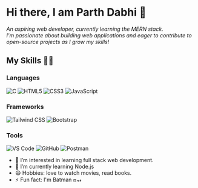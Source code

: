 # Hi there, I am Parth Dabhi 👋

<i>An aspiring web developer, currently learning the MERN stack. <br> I'm passionate about building web applications and eager to contribute to open-source projects as I grow my skills!</i>

## My Skills 👨‍💻

### Languages
<p align="left">
  <img src="https://img.shields.io/badge/C-00599C?style=for-the-badge&logo=c&logoColor=white" alt="C" />
  <img src="https://img.shields.io/badge/HTML5-E34F26?style=for-the-badge&logo=html5&logoColor=white" alt="HTML5" />
  <img src="https://img.shields.io/badge/CSS3-1572B6?style=for-the-badge&logo=css3&logoColor=white" alt="CSS3" />
  <img src="https://img.shields.io/badge/JavaScript-F7DF1E?style=for-the-badge&logo=javascript&logoColor=black" alt="JavaScript" />
<!--   <img src="https://img.shields.io/badge/Python-3776AB?style=for-the-badge&logo=python&logoColor=white" alt="Python" /> -->
</p>

### Frameworks
<p align="left">
  <img src="https://img.shields.io/badge/Tailwind_CSS-38B2AC?style=for-the-badge&logo=tailwind-css&logoColor=white" alt="Tailwind CSS" />
  <img src="https://img.shields.io/badge/Bootstrap-563D7C?style=for-the-badge&logo=bootstrap&logoColor=white" alt="Bootstrap" />
<!--   <img src="https://img.shields.io/badge/Next.js-000000?style=for-the-badge&logo=nextdotjs&logoColor=white" alt="Next.js" /> -->
</p>

### Tools
<p align="left">
  <img src="https://img.shields.io/badge/Visual_Studio_Code-0078d7?style=for-the-badge&logo=visual-studio-code&logoColor=white" alt="VS Code" />
  <img src="https://img.shields.io/badge/GitHub-181717?style=for-the-badge&logo=github&logoColor=white" alt="GitHub" />
  <img src="https://img.shields.io/badge/Postman-FF6C37?style=for-the-badge&logo=postman&logoColor=white" alt="Postman" />
</p>

- 👀 I’m interested in learning full stack web development.
- 🌱 I’m currently learning Node.js
- 😄 Hobbies: love to watch movies, read books.
- ⚡ Fun fact: I'm Batman <img src="https://cdn1.iconfinder.com/data/icons/social-media-logos-7/64/batman-512.png" alt="Batman" style="width:25px;height:10px;" />


<!---
parthdabhi1703/parthdabhi1703 is a ✨ special ✨ repository because its `README.md` (this file) appears on your GitHub profile.
You can click the Preview link to take a look at your changes.
--->
